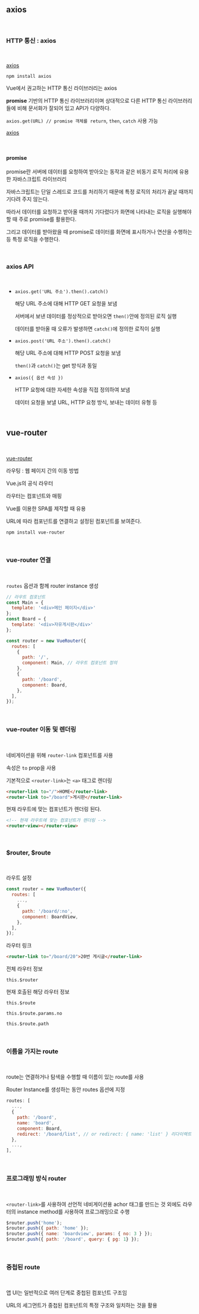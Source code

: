 ## axios

<br>

### HTTP 통신 : axios

<br>

[axios](https://github.com/axios/axios#axios-api)

`npm install axios`

Vue에서 권고하는 HTTP 통신 라이브러리는 axios

**promise** 기반의 HTTP 통신 라이브러리이며 상대적으로 다른 HTTP 통신 라이브러리들에 비해 문서화가 잘되어 있고 API가 다양하다.

`axios.get(URL) // promise 객체를 return`, `then`, `catch` 사용 가능

[axios](https://github.com/axios/axios)

<br>

#### promise

promise란 서버에 데이터를 요청하여 받아오는 동작과 같은 비동기 로직 처리에 유용한 자바스크립트 라이브러리

자바스크립트는 단일 스레드로 코드를 처리하기 때문에 특정 로직의 처리가 끝날 때까지 기다려 주지 않는다.

따라서 데이터를 요청하고 받아올 때까지 기다렸다가 화면에 나타내는 로직을 실행해야 할 때 주로 promise를 활용한다.

그리고 데이터를 받아왔을 때 promise로 데이터를 화면에 표시하거나 연산을 수행하는 등 특정 로직을 수행한다.

<br>

### axios API

<br>

- `axios.get('URL 주소').then().catch()`
  
  해당 URL 주소에 대해 HTTP GET 요청을 보냄

  서버에서 보낸 데이터를 정상적으로 받아오면 `then()`안에 정의된 로직 실행

  데이터를 받아올 때 오류가 발생하면 `catch()`에 정의한 로직이 실행

- `axios.post('URL 주소').then().catch()`

  해당 URL 주소에 대해 HTTP POST 요청을 보냄

  `then()`과 `catch()`는 get 방식과 동일

- `axios({ 옵션 속성 })`

  HTTP 요청에 대한 자세한 속성을 직접 정의하여 보냄

  데이터 요청을 보낼 URL, HTTP 요청 방식, 보내는 데이터 유형 등

<br>

## vue-router

<br>

[vue-router](https://v3.router.vuejs.org.kr)

라우팅 : 웹 페이지 간의 이동 방법

Vue.js의 공식 라우터

라우터는 컴포넌트와 매핑

Vue를 이용한 SPA를 제작할 때 유용

URL에 따라 컴포넌트를 연결하고 설정된 컴포넌트를 보여준다.

`npm install vue-router`

<br>

### vue-router 연결

<br>

`routes` 옵션과 함께 router instance 생성

```javascript
// 라우트 컴포넌트
const Main = { 
  template: '<div>메인 페이지</div>'
};
const Board = {
  template: '<div>자유게시판</div>'
};

const router = new VueRouter({
  routes: [
    {
      path: '/',
      component: Main, // 라우트 컴포넌트 정의
    },
    {
      path: '/board',
      component: Board,
    },
  ],
});
```

<br>

### vue-router 이동 및 렌더링

<br>

네비게이션을 위해 `router-link` 컴포넌트를 사용

속성은 `to` prop을 사용

기본적으로 `<router-link>`는 `<a>` 태그로 렌더링

```html
<router-link to="/">HOME</router-link>
<router-link to="/board">게시판</router-link>
```

현재 라우트에 맞는 컴포넌트가 렌더링 된다.

```html
<!-- 현재 라우트에 맞는 컴포넌트가 렌더링 -->
<router-view></router-view>
```

<br>

### $router, $route

<br>

라우트 설정

```javascript
const router = new VueRouter({
  routes: [
    ...,
    {
      path: '/board/:no',
      component: BoardView,
    },
  ],
});
```

라우터 링크

```html
<router-link to="/board/20">20번 게시글</router-link>
```

전체 라우터 정보

`this.$router`

현재 호출된 해당 라우터 정보

`this.$route`

`this.$route.params.no`

`this.$route.path`

<br>

### 이름을 가지는 route

<br>

route는 연결하거나 탐색을 수행할 때 이름이 있는 route를 사용

Router Instance를 생성하는 동안 routes 옵션에 지정

```javascript
routes: [
  ...,
  {
    path: '/board',
    name: 'board',
    component: Board,
    redirect: '/board/list', // or redirect: { name: 'list' } 리다이렉트
  },
  ...,
],
```

<br>

### 프로그래밍 방식 router

<br>

`<router-link>`를 사용하여 선언적 네비게이션용 achor 태그를 만드는 것 외에도 라우터의 instance method를 사용하여 프로그래밍으로 수행

```javascript
$router.push('home');
$router.push({ path: 'home' });
$router.push({ name: 'boardview', params: { no: 3 } });
$router.push({ path: '/board', query: { pg: 1} });
```

<br>

### 중첩된 route

<br>

앱 UI는 일반적으로 여러 단계로 중첩된 컴포넌트 구조임

URL의 세그먼트가 중첩된 컴포넌트의 특정 구조와 일치하는 것을 활용

